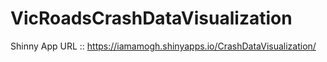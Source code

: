 # VicRoadsCrashDataVisualization
Shinny App URL :: https://iamamogh.shinyapps.io/CrashDataVisualization/
